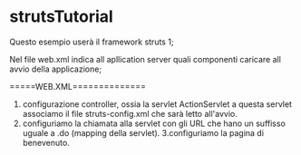 # strutsTutorial
Questo esempio userà il framework struts 1;

Nel file web.xml indica all apllication server quali componenti caricare all avvio della applicazione;


=====WEB.XML==============
1. configurazione controller, ossia la servlet  ActionServlet a questa servlet associamo il file struts-config.xml che sarà 
letto all'avvio.
2. configuriamo la chiamata alla servlet con gli URL che hano un suffisso uguale a .do (mapping della servlet).
3.configuriamo la pagina di benevenuto.

